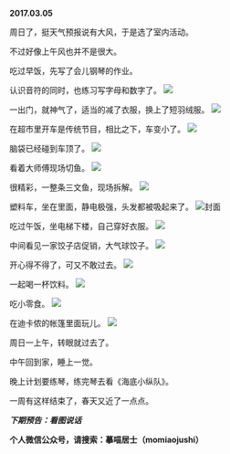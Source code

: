 
          
**2017.03.05**

周日了，挺天气预报说有大风，于是选了室内活动。

不过好像上午风也并不是很大。

吃过早饭，先写了会儿钢琴的作业。

认识音符的同时，也练习写字母和数字了。
![](https://mmbiz.qlogo.cn/mmbiz_jpg/uDI3FLln00Z1wDUUarSwsvOypoQJLqSQvlJDbzTkq0e6UZnZPiblu1slTibYqYIaDjwzBxKibeSECfqHYZxELEeFA/0?wx_fmt=jpeg)


一出门，就神气了，适当的减了衣服，换上了短羽绒服。
![](https://mmbiz.qlogo.cn/mmbiz_jpg/uDI3FLln00Z1wDUUarSwsvOypoQJLqSQOejUoeXeHtZFB5jdXr0xnzRnQC6srVR8I6Kic2vqicSCCm6goaUiaiaAzg/0?wx_fmt=jpeg)


在超市里开车是传统节目，相比之下，车变小了。
![](https://mmbiz.qlogo.cn/mmbiz_jpg/uDI3FLln00Z1wDUUarSwsvOypoQJLqSQ7ERObWVKvJKv9F6QXTfKia8NKicemb5qXRponQH3J9iacHY7JbAkMSuaQ/0?wx_fmt=jpeg)


脑袋已经碰到车顶了。
![](https://mmbiz.qlogo.cn/mmbiz_jpg/uDI3FLln00Z1wDUUarSwsvOypoQJLqSQcvr2Xa4jShjUFfYEpOkpXAn7DAPEicDPE6KurjopzvwrlxaibyfLROkQ/0?wx_fmt=jpeg)


看着大师傅现场切鱼。
![](https://mmbiz.qlogo.cn/mmbiz_jpg/uDI3FLln00Z1wDUUarSwsvOypoQJLqSQBIWzVEH6NzjwKoztuyCcB9u1fkjy77CVhVncIYrgDnbWdNeSm4yamA/0?wx_fmt=jpeg)


很精彩，一整条三文鱼，现场拆解。
![](https://mmbiz.qlogo.cn/mmbiz_jpg/uDI3FLln00Z1wDUUarSwsvOypoQJLqSQ7MUuc6hZexO5HlDv5tCHKiagWa8Hn5ZgpWeQDQXibEDaswT5pM3bpujw/0?wx_fmt=jpeg)


塑料车，坐在里面，静电极强，头发都被吸起来了。
![](https://mmbiz.qlogo.cn/mmbiz_jpg/uDI3FLln00Z1wDUUarSwsvOypoQJLqSQib5qoAZ2dEcdfjpJ1YGvpw1vAd0G00a0vibTrvwFrA6olONoticqsYBcg/0?wx_fmt=jpeg)封面


吃过午饭，坐电梯下楼，自己穿好衣服。
![](https://mmbiz.qlogo.cn/mmbiz_jpg/uDI3FLln00Z1wDUUarSwsvOypoQJLqSQLHPz848rDX1uZCeibvEk2hsoScJmtlIpmbOtw3hnkzbdHg3JYFeONDQ/0?wx_fmt=jpeg)


中间看见一家饺子店促销，大气球饺子。
![](https://mmbiz.qlogo.cn/mmbiz_jpg/uDI3FLln00Z1wDUUarSwsvOypoQJLqSQvULQ9DQLGNiaHQhTv5FdjSAJiadV3tRpukhQuPsbySldJR1NjuEfDP5w/0?wx_fmt=jpeg)


开心得不得了，可又不敢过去。
![](https://mmbiz.qlogo.cn/mmbiz_jpg/uDI3FLln00Z1wDUUarSwsvOypoQJLqSQic1JNNHqvvN5X4SsoAkZ0Gmj5QCUZnTc1atkpZJYM0t4Ij4AaUg0HoQ/0?wx_fmt=jpeg)


一起喝一杯饮料。
![](https://mmbiz.qlogo.cn/mmbiz_jpg/uDI3FLln00Z1wDUUarSwsvOypoQJLqSQ5bA1kicaibzehM1ZlegYxpSAnpqc99ibMkvWm3o4NsmJ5yXWHMpoOJQfg/0?wx_fmt=jpeg)


吃小零食。
![](https://mmbiz.qlogo.cn/mmbiz_jpg/uDI3FLln00Z1wDUUarSwsvOypoQJLqSQhXVZnibHejN5bLbfpTWyfJh8a8j9zMD061lBhlHj8ol7a5bToY8O5RQ/0?wx_fmt=jpeg)


在迪卡侬的帐篷里面玩儿。
![](https://mmbiz.qlogo.cn/mmbiz_jpg/uDI3FLln00Z1wDUUarSwsvOypoQJLqSQSu4x8e3nicLIlHDbBprKhEB6OTfxzCdL08PogKjfhEPOFvkictkicLGLQ/0?wx_fmt=jpeg)


周日一上午，转眼就过去了。

中午回到家，睡上一觉。

晚上计划要练琴，练完琴去看《海底小纵队》。

一周有这样结束了，春天又近了一点点。


***下期预告：看图说话***


**个人微信公众号，请搜索：摹喵居士（momiaojushi）**

        
